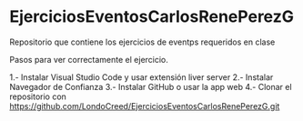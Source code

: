 # EjerciciosEventosCarlosRenePerezG
Repositorio que contiene los ejercicios de eventps requeridos en clase


Pasos para ver correctamente el ejercicio.

1.- Instalar Visual Studio Code y usar extensión liver server
2.- Instalar Navegador de Confianza
3.- Instalar GitHub o usar la app web
4.- Clonar el repositorio con https://github.com/LondoCreed/EjerciciosEventosCarlosRenePerezG.git